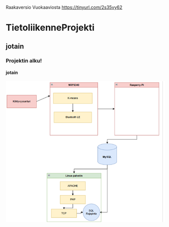 
Raakaversio Vuokaaviosta
https://tinyurl.com/2s35vy62

# TietoliikenneProjekti
## jotain
### Projektin alku!
#### jotain

![Sieppaa.PNG Icon](https://github.com/Zemess/TietoliikenneProjekti/blob/main/Sieppaa.PNG)
